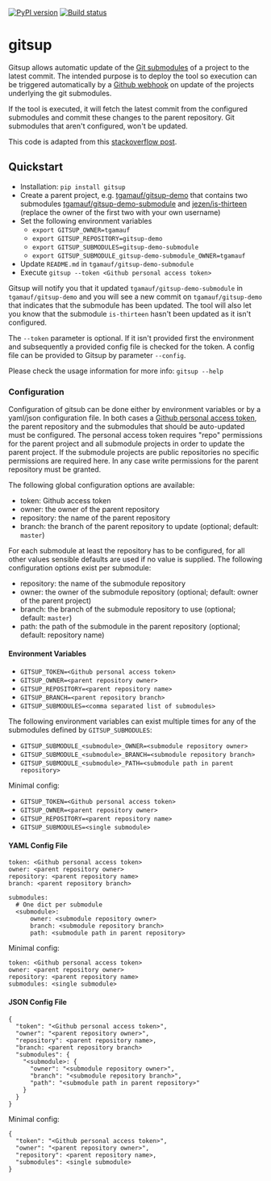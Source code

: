 [![PyPI version](https://img.shields.io/pypi/v/gitsup?color=blue)](https://img.shields.io/pypi/v/gitsup)
[![Build status](https://github.com/tgamauf/gitsup/actions/workflows/test.yml/badge.svg)](https://github.com/tgamauf/gitsup/actions/workflows/test.yml)


# gitsup
Gitsup allows automatic update of the [Git submodules](https://git-scm.com/book/en/v2/Git-Tools-Submodules) of a project to the latest commit. The intended purpose is to
deploy the tool so execution can be triggered automatically by a [Github webhook](https://developer.github.com/webhooks/) 
on update of the projects underlying the git submodules.

If the tool is executed, it will fetch the latest commit from the configured submodules and commit these changes to the 
parent repository. Git submodules that aren't configured, won't be updated.

This code is adapted from this [stackoverflow post](https://stackoverflow.com/a/51751697/3927228).


## Quickstart
- Installation: `pip install gitsup`
- Create a parent project, e.g. [tgamauf/gitsup-demo](https://github.com/tgamauf/gitsup-demo) that contains two 
submodules [tgamauf/gitsup-demo-submodule](https://github.com/tgamauf/gitsup-demo-submodule) and [jezen/is-thirteen](
https://github.com/jezen/is-thirteen) (replace the owner of the first two with your own username)
- Set the following environment variables
    - `export GITSUP_OWNER=tgamauf`
    - `export GITSUP_REPOSITORY=gitsup-demo`
    - `export GITSUP_SUBMODULES=gitsup-demo-submodule`
    - `export GITSUP_SUBMODULE_gitsup-demo-submodule_OWNER=tgamauf`
- Update `README.md` in `tgamauf/gitsup-demo-submodule`
- Execute `gitsup --token <Github personal access token>`

Gitsup will notify you that it updated `tgamauf/gitsup-demo-submodule` in `tgamauf/gitsup-demo` and you will see a new 
commit on `tgamauf/gitsup-demo` that indicates that the submodule has been updated. The tool will also let you know 
that the submodule `is-thirteen` hasn't been updated as it isn't configured.

The `--token` parameter is optional. If it isn't provided first the environment and subsequently a provided config file 
is checked for the token. A config file can be provided to Gitsup by parameter `--config`.

Please check the usage information for more info: `gitsup --help`


### Configuration
Configuration of gitsub can be done either by environment variables or by a yaml/json configuration file. In both cases 
a [Github personal access token](https://help.github.com/en/github/authenticating-to-github/creating-a-personal-access-token-for-the-command-line#creating-a-token), 
the parent repository and the submodules that should be auto-updated must be configured. The personal access token 
requires "repo" permissions for the parent project and all submodule projects in order to update the parent project. If 
the submodule projects are public repositories no specific permissions are required here. In any case write permissions 
for the parent repository must be granted.

The following global configuration options are available:
- token: Github access token
- owner: the owner of the parent repository
- repository: the name of the parent repository
- branch: the branch of the parent repository to update (optional; default: `master`)

For each submodule at least the repository has to be configured, for all other values sensible defaults are used if no 
value is supplied. The following configuration options exist per submodule:
- repository: the name of the submodule repository
- owner: the owner of the submodule repository (optional; default: owner of the parent project)
- branch: the branch of the submodule repository to use (optional; default: `master`)
- path: the path of the submodule in the parent repository (optional; default: repository name)


#### Environment Variables
- `GITSUP_TOKEN=<Github personal access token>`
- `GITSUP_OWNER=<parent repository owner>`
- `GITSUP_REPOSITORY=<parent repository name>`
- `GITSUP_BRANCH=<parent repository branch>`
- `GITSUP_SUBMODULES=<comma separated list of submodules>`

The following environment variables can exist multiple times for any of the submodules defined by `GITSUP_SUBMODULES`:
- `GITSUP_SUBMODULE_<submodule>_OWNER=<submodule repository owner>`
- `GITSUP_SUBMODULE_<submodule>_BRANCH=<submodule repository branch>`
- `GITSUP_SUBMODULE_<submodule>_PATH=<submodule path in parent repository>`

Minimal config:
- `GITSUP_TOKEN=<Github personal access token>`
- `GITSUP_OWNER=<parent repository owner>`
- `GITSUP_REPOSITORY=<parent repository name>`
- `GITSUP_SUBMODULES=<single submodule>`


#### YAML Config File
```
token: <Github personal access token>
owner: <parent repository owner>
repository: <parent repository name>
branch: <parent repository branch>

submodules:
  # One dict per submodule
  <submodule>:
      owner: <submodule repository owner>
      branch: <submodule repository branch>
      path: <submodule path in parent repository>
```

Minimal config:
```
token: <Github personal access token>
owner: <parent repository owner>
repository: <parent repository name>
submodules: <single submodule>
```


#### JSON Config File
```
{
  "token": "<Github personal access token>",
  "owner": "<parent repository owner>",
  "repository": <parent repository name>,
  "branch: <parent repository branch>
  "submodules": {
    "<submodule>: {
      "owner": "<submodule repository owner>",
      "branch": "<submodule repository branch>",
      "path": "<submodule path in parent repository>"
    }
  }
}
```

Minimal config:
```
{
  "token": "<Github personal access token>",
  "owner": "<parent repository owner>",
  "repository": <parent repository name>,
  "submodules": <single submodule>
}
```
